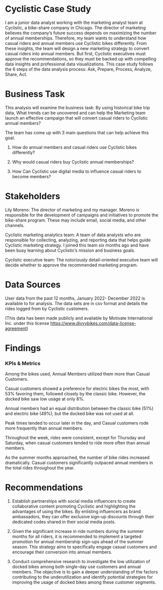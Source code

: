 # Cyclistic Case Study
I am a junior data analyst working with the marketing analyst team at Cyclistic, a bike-share company in Chicago. The director of marketing believes the company’s future success depends on maximizing the number of annual memberships. Therefore, my team wants to understand how casual riders and annual members use Cyclistic bikes differently. From these insights, the team will design a new marketing strategy to convert casual riders into annual members. But first, Cyclistic executives must approve the recommendations, so they must be backed up with compelling data insights and professional data visualizations. This case study follows the 6 steps of the data analysis process: Ask, Prepare, Process, Analyze, Share, Act.
# Business Task
This analysis will examine the business task: By using historical bike trip data, What trends can be uncovered and can help the Marketing team launch an effective campaign that will convert casual riders to Cyclistic annual members?

The team has come up with 3 main questions that can help achieve this goal.

1. How do annual members and casual riders use Cyclistic bikes differently?

2. Why would casual riders buy Cyclistic annual memberships?

3. How Can Cyclistic use digital media to influence casual riders to become members?
# Stakeholders
Lily Moreno: The director of marketing and my manager. Moreno is responsible for the development of campaigns and initiatives to promote the bike-share program. These may include email, social media, and other channels.

Cyclistic marketing analytics team: A team of data analysts who are responsible for collecting, analyzing, and reporting data that helps guide Cyclistic marketing strategy. I joined this team six months ago and have been busy learning about Cyclistic’s mission and business goals.

Cyclistic executive team: The notoriously detail-oriented executive team will decide whether to approve the recommended marketing program.
# Data Sources
User data from the past 12 months, January 2022- December 2022 is available to for analysis. The data sets are in csv format and details the rides logged from by Cyclistic customers.

(This data has been made publicly and available by Motivate International Inc. under this license https://www.divvybikes.com/data-license-agreement)
# Findings
### KPIs & Metrics

Among the bikes used, Annual Members utilized them more than Casual Customers.

Casual customers showed a preference for electric bikes the most, with 53% favoring them, followed closely by the classic bike. However, the docked bike saw low usage at only 8%.

Annual members had an equal distribution between the classic bike (51%) and electric bike (49%), but the docked bike was not used at all.

Peak times tended to occur later in the day, and Casual customers rode more frequently than annual members.

Throughout the week, rides were consistent, except for Thursday and Saturday, when casual customers tended to ride more often than annual members.

As the summer months approached, the number of bike rides increased dramatically. Casual customers significantly outpaced annual members in the total rides throughout the year.
# Recommendations
1. Establish partnerships with social media influencers to create collaborative content promoting Cyclistic and highlighting the advantages of using the bikes. By enlisting influencers as brand ambassadors, they can offer exclusive sign-up discounts through their dedicated codes shared in their social media posts.

2. Given the significant increase in ride numbers during the summer months for all riders, it is recommended to implement a targeted promotion for annual membership sign-ups ahead of the summer season. This strategy aims to specifically engage casual customers and encourage their conversion into annual members.

3. Conduct comprehensive research to investigate the low utilization of docked bikes among both single-day use customers and annual members. The objective is to gain a deeper understanding of the factors contributing to the underutilization and identify potential strategies for improving the usage of docked bikes among these customer segments.
